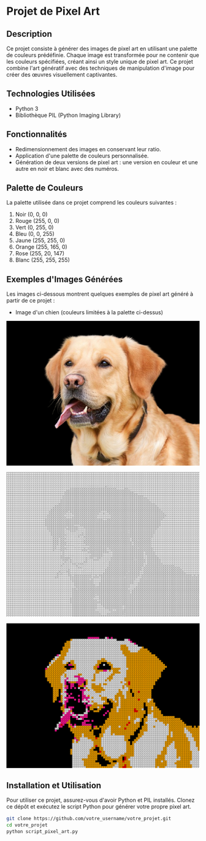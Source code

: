 # Projet de Pixel Art

## Description
Ce projet consiste à générer des images de pixel art en utilisant une palette de couleurs prédéfinie. Chaque image est transformée pour ne contenir que les couleurs spécifiées, créant ainsi un style unique de pixel art. Ce projet combine l'art génératif avec des techniques de manipulation d'image pour créer des œuvres visuellement captivantes.

## Technologies Utilisées
- Python 3
- Bibliothèque PIL (Python Imaging Library)

## Fonctionnalités
- Redimensionnement des images en conservant leur ratio.
- Application d'une palette de couleurs personnalisée.
- Génération de deux versions de pixel art : une version en couleur et une autre en noir et blanc avec des numéros.

## Palette de Couleurs
La palette utilisée dans ce projet comprend les couleurs suivantes :
1. Noir (0, 0, 0)
2. Rouge (255, 0, 0)
3. Vert (0, 255, 0)
4. Bleu (0, 0, 255)
5. Jaune (255, 255, 0)
6. Orange (255, 165, 0)
7. Rose (255, 20, 147)
8. Blanc (255, 255, 255)

## Exemples d'Images Générées
Les images ci-dessous montrent quelques exemples de pixel art généré à partir de ce projet :
- Image d'un chien (couleurs limitées à la palette ci-dessus)

![image original](image/labrador.png)

![image pixélisé colorier](output/labrador_blank.png)

![image pixélisé vide](output/labrador_colored.png)

## Installation et Utilisation
Pour utiliser ce projet, assurez-vous d'avoir Python et PIL installés. Clonez ce dépôt et exécutez le script Python pour générer votre propre pixel art.

```bash
git clone https://github.com/votre_username/votre_projet.git
cd votre_projet
python script_pixel_art.py
